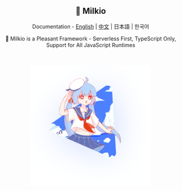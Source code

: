 <h2 align="center">🥛 Milkio</h2>

<p align="center">
    Documentation - <a href="https://milkio.fun">English</a> | <a href="https://zh-milkio.nito.ink">中文</a> | 日本語 | 한국어
</p>

<p align="center">🌟 Milkio is a Pleasant Framework - Serverless First, TypeScript Only, Support for All JavaScript Runtimes</p>

<br />

<p align="center">
    <a href="https://github.com/akirarika">
        <img src="https://raw.githubusercontent.com/southern-aurora/.github/main/profile/image.png" width="320px" />
    </a>
</p>

